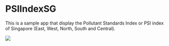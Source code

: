 # PSIIndexSG
This is a sample app that display the Pollutant Standards Index or PSI index of Singapore (East, West, North, South and Central).


![](https://dzwonsemrish7.cloudfront.net/items/2R06283n040V3P3p0i42/ezgif.com-optimize.gif)


